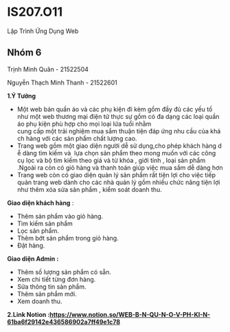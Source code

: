 # IS207.O11
Lập Trình Ứng Dụng Web

## Nhóm 6

Trịnh Minh Quân - 21522504

Nguyễn Thạch Minh Thanh - 21522601

**1.Ý Tưởng**

- Một web bán quần áo và các phụ kiện đi kèm gồm đầy đủ các yếu tố như một web thương mại điện tử thực sự gồm có đa dạng các loại quần áo phụ kiện phù hợp cho mọi loại lứa tuổi nhằm cung cấp một trải nghiệm mua sắm thuận tiện đáp ứng nhu cầu của khách hàng với các sản phẩm chất lượng cao.
- Trang web gồm một giao diện người dễ sử dụng,cho phép khách hàng dễ dàng tìm kiếm và  lựa chọn sản phẩm theo mong muốn với các công cụ lọc và bộ tìm kiếm theo giá và từ khóa , giới tính , loại sản phẩm .Ngoài ra còn có giỏ hàng và thanh toán giúp việc mua sắm dễ dàng hơn
- Trang web còn có giao diện quản lý sản phẩm rất tiện lợi cho việc tiếp quản trang web dành cho các nhà quản lý gồm nhiều chức năng tiện lợi như thêm xóa sửa sản phẩm , kiểm soát doanh thu.
  
 **Giao diện khách hàng** :
- Thêm sản phẩm vào giỏ hàng.
- Tìm kiếm sản phẩm
- Lọc sản phẩm.
- Thêm bớt sản phẩm trong giỏ hàng.
- Đặt hàng.
  
 **Giao diện Admin :**
- Thêm số lượng sản phẩm có sẵn.
- Xem chi tiết từng đơn hàng.
- Sửa thông tin sản phẩm.
- Thêm sản phẩm mới.
- Xem doanh thu.
  
**2.Link Notion :https://www.notion.so/WEB-B-N-QU-N-O-V-PH-KI-N-61ba6f29142e436586902a7ff49e1c78**
